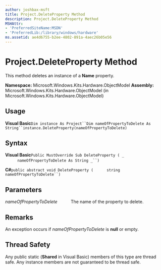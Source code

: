 ```yaml
---
author: joshbax-msft
title: Project.DeleteProperty Method
description: Project.DeleteProperty Method
MSHAttr:
- 'PreferredSiteName:MSDN'
- 'PreferredLib:/library/windows/hardware'
ms.assetid: ae4d6755-b2ee-4802-891a-4aec26b05e56
---
```


# Project.DeleteProperty Method


This method deletes an instance of a **Name** property.

**Namespace:** Microsoft.Windows.Kits.Hardware.ObjectModel **Assembly:** Microsoft.Windows.Kits.Hardware.ObjectModel (in Microsoft.Windows.Kits.Hardware.ObjectModel)

## Usage


**Visual Basic**`Dim instance As Project``Dim nameOfPropertyToDelete As String``instance.DeleteProperty(nameOfPropertyToDelete)`

## Syntax


**Visual Basic**`Public MustOverride Sub DeleteProperty ( _`           `nameOfPropertyToDelete As String _``)`

**C#**`public abstract void DeleteProperty (`           `string nameOfPropertyToDelete``)`

## Parameters


*nameOfPropertyToDelete*           The name of the property to delete.

## Remarks


An exception occurs if *nameOfPropertyToDelete* is **null** or empty.

## Thread Safety


Any public static (**Shared** in Visual Basic) members of this type are thread safe. Any instance members are not guaranteed to be thread safe.

 

 






